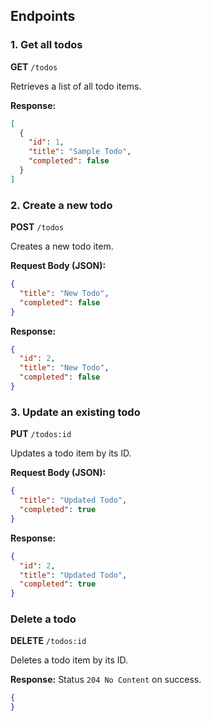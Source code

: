 ## Endpoints

### 1. Get all todos
**GET** `/todos`

Retrieves a list of all todo items.

**Response:**
```json
[
  {
    "id": 1,
    "title": "Sample Todo",
    "completed": false
  }
]
```

### 2. Create a new todo
**POST** `/todos`

Creates a new todo item.

**Request Body (JSON):**
```json
{
  "title": "New Todo",
  "completed": false
}
```
**Response:**
```json
{
  "id": 2,
  "title": "New Todo",
  "completed": false
}

```

### 3. Update an existing todo
**PUT** `/todos:id`

Updates a todo item by its ID.

**Request Body (JSON):**
```json
{
  "title": "Updated Todo",
  "completed": true
}
```
**Response:**
```json
{
  "id": 2,
  "title": "Updated Todo",
  "completed": true
}
```

### Delete a todo
**DELETE** `/todos:id`

Deletes a todo item by its ID.

**Response:**
Status `204 No Content` on success.
```json
{
}
```
